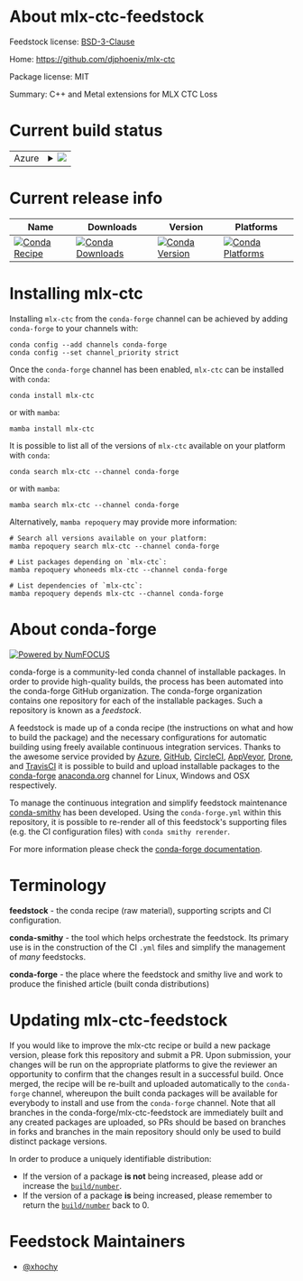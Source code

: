 About mlx-ctc-feedstock
=======================

Feedstock license: [BSD-3-Clause](https://github.com/conda-forge/mlx-ctc-feedstock/blob/main/LICENSE.txt)

Home: https://github.com/djphoenix/mlx-ctc

Package license: MIT

Summary: C++ and Metal extensions for MLX CTC Loss

Current build status
====================


<table>
    
  <tr>
    <td>Azure</td>
    <td>
      <details>
        <summary>
          <a href="https://dev.azure.com/conda-forge/feedstock-builds/_build/latest?definitionId=22254&branchName=main">
            <img src="https://dev.azure.com/conda-forge/feedstock-builds/_apis/build/status/mlx-ctc-feedstock?branchName=main">
          </a>
        </summary>
        <table>
          <thead><tr><th>Variant</th><th>Status</th></tr></thead>
          <tbody><tr>
              <td>linux_64_python3.10.____cpython</td>
              <td>
                <a href="https://dev.azure.com/conda-forge/feedstock-builds/_build/latest?definitionId=22254&branchName=main">
                  <img src="https://dev.azure.com/conda-forge/feedstock-builds/_apis/build/status/mlx-ctc-feedstock?branchName=main&jobName=linux&configuration=linux%20linux_64_python3.10.____cpython" alt="variant">
                </a>
              </td>
            </tr><tr>
              <td>linux_64_python3.11.____cpython</td>
              <td>
                <a href="https://dev.azure.com/conda-forge/feedstock-builds/_build/latest?definitionId=22254&branchName=main">
                  <img src="https://dev.azure.com/conda-forge/feedstock-builds/_apis/build/status/mlx-ctc-feedstock?branchName=main&jobName=linux&configuration=linux%20linux_64_python3.11.____cpython" alt="variant">
                </a>
              </td>
            </tr><tr>
              <td>linux_64_python3.12.____cpython</td>
              <td>
                <a href="https://dev.azure.com/conda-forge/feedstock-builds/_build/latest?definitionId=22254&branchName=main">
                  <img src="https://dev.azure.com/conda-forge/feedstock-builds/_apis/build/status/mlx-ctc-feedstock?branchName=main&jobName=linux&configuration=linux%20linux_64_python3.12.____cpython" alt="variant">
                </a>
              </td>
            </tr><tr>
              <td>linux_64_python3.9.____cpython</td>
              <td>
                <a href="https://dev.azure.com/conda-forge/feedstock-builds/_build/latest?definitionId=22254&branchName=main">
                  <img src="https://dev.azure.com/conda-forge/feedstock-builds/_apis/build/status/mlx-ctc-feedstock?branchName=main&jobName=linux&configuration=linux%20linux_64_python3.9.____cpython" alt="variant">
                </a>
              </td>
            </tr>
          </tbody>
        </table>
      </details>
    </td>
  </tr>
</table>

Current release info
====================

| Name | Downloads | Version | Platforms |
| --- | --- | --- | --- |
| [![Conda Recipe](https://img.shields.io/badge/recipe-mlx--ctc-green.svg)](https://anaconda.org/conda-forge/mlx-ctc) | [![Conda Downloads](https://img.shields.io/conda/dn/conda-forge/mlx-ctc.svg)](https://anaconda.org/conda-forge/mlx-ctc) | [![Conda Version](https://img.shields.io/conda/vn/conda-forge/mlx-ctc.svg)](https://anaconda.org/conda-forge/mlx-ctc) | [![Conda Platforms](https://img.shields.io/conda/pn/conda-forge/mlx-ctc.svg)](https://anaconda.org/conda-forge/mlx-ctc) |

Installing mlx-ctc
==================

Installing `mlx-ctc` from the `conda-forge` channel can be achieved by adding `conda-forge` to your channels with:

```
conda config --add channels conda-forge
conda config --set channel_priority strict
```

Once the `conda-forge` channel has been enabled, `mlx-ctc` can be installed with `conda`:

```
conda install mlx-ctc
```

or with `mamba`:

```
mamba install mlx-ctc
```

It is possible to list all of the versions of `mlx-ctc` available on your platform with `conda`:

```
conda search mlx-ctc --channel conda-forge
```

or with `mamba`:

```
mamba search mlx-ctc --channel conda-forge
```

Alternatively, `mamba repoquery` may provide more information:

```
# Search all versions available on your platform:
mamba repoquery search mlx-ctc --channel conda-forge

# List packages depending on `mlx-ctc`:
mamba repoquery whoneeds mlx-ctc --channel conda-forge

# List dependencies of `mlx-ctc`:
mamba repoquery depends mlx-ctc --channel conda-forge
```


About conda-forge
=================

[![Powered by
NumFOCUS](https://img.shields.io/badge/powered%20by-NumFOCUS-orange.svg?style=flat&colorA=E1523D&colorB=007D8A)](https://numfocus.org)

conda-forge is a community-led conda channel of installable packages.
In order to provide high-quality builds, the process has been automated into the
conda-forge GitHub organization. The conda-forge organization contains one repository
for each of the installable packages. Such a repository is known as a *feedstock*.

A feedstock is made up of a conda recipe (the instructions on what and how to build
the package) and the necessary configurations for automatic building using freely
available continuous integration services. Thanks to the awesome service provided by
[Azure](https://azure.microsoft.com/en-us/services/devops/), [GitHub](https://github.com/),
[CircleCI](https://circleci.com/), [AppVeyor](https://www.appveyor.com/),
[Drone](https://cloud.drone.io/welcome), and [TravisCI](https://travis-ci.com/)
it is possible to build and upload installable packages to the
[conda-forge](https://anaconda.org/conda-forge) [anaconda.org](https://anaconda.org/)
channel for Linux, Windows and OSX respectively.

To manage the continuous integration and simplify feedstock maintenance
[conda-smithy](https://github.com/conda-forge/conda-smithy) has been developed.
Using the ``conda-forge.yml`` within this repository, it is possible to re-render all of
this feedstock's supporting files (e.g. the CI configuration files) with ``conda smithy rerender``.

For more information please check the [conda-forge documentation](https://conda-forge.org/docs/).

Terminology
===========

**feedstock** - the conda recipe (raw material), supporting scripts and CI configuration.

**conda-smithy** - the tool which helps orchestrate the feedstock.
                   Its primary use is in the construction of the CI ``.yml`` files
                   and simplify the management of *many* feedstocks.

**conda-forge** - the place where the feedstock and smithy live and work to
                  produce the finished article (built conda distributions)


Updating mlx-ctc-feedstock
==========================

If you would like to improve the mlx-ctc recipe or build a new
package version, please fork this repository and submit a PR. Upon submission,
your changes will be run on the appropriate platforms to give the reviewer an
opportunity to confirm that the changes result in a successful build. Once
merged, the recipe will be re-built and uploaded automatically to the
`conda-forge` channel, whereupon the built conda packages will be available for
everybody to install and use from the `conda-forge` channel.
Note that all branches in the conda-forge/mlx-ctc-feedstock are
immediately built and any created packages are uploaded, so PRs should be based
on branches in forks and branches in the main repository should only be used to
build distinct package versions.

In order to produce a uniquely identifiable distribution:
 * If the version of a package **is not** being increased, please add or increase
   the [``build/number``](https://docs.conda.io/projects/conda-build/en/latest/resources/define-metadata.html#build-number-and-string).
 * If the version of a package **is** being increased, please remember to return
   the [``build/number``](https://docs.conda.io/projects/conda-build/en/latest/resources/define-metadata.html#build-number-and-string)
   back to 0.

Feedstock Maintainers
=====================

* [@xhochy](https://github.com/xhochy/)

